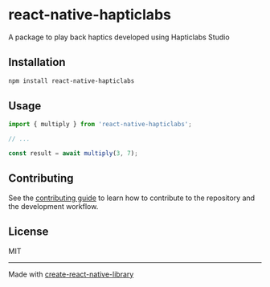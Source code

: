 # react-native-hapticlabs

A package to play back haptics developed using Hapticlabs Studio

## Installation

```sh
npm install react-native-hapticlabs
```

## Usage


```js
import { multiply } from 'react-native-hapticlabs';

// ...

const result = await multiply(3, 7);
```


## Contributing

See the [contributing guide](CONTRIBUTING.md) to learn how to contribute to the repository and the development workflow.

## License

MIT

---

Made with [create-react-native-library](https://github.com/callstack/react-native-builder-bob)
